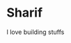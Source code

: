 # Sharif

I love building stuffs
<!---
Hi 👋, I am Sharif, a frontend software engineer 👨‍💻
- My passion for building frontend applications made me fall in love with design.
- 💬 Ask me about React, Javascript, node, and Typescript.
- How to reach me: [sharifally0903@gmail.com](mailto:sharifally0903@gmail.com)
-->

<!---
| <img align="center" src="https://github-readme-stats.vercel.app/api?username=sharibeast&show_icons=true&include_all_commits=true&theme=dark&hide_border=true" alt="sharibeast's github stats" /> | <img align="center" src="https://github-readme-stats.vercel.app/api/top-langs/?username=sharibeast&theme=dark&hide=html,handlebars,css,pug,sass&langs_count=8&layout=compact"> |
| ------------- | ------------- |
-->

